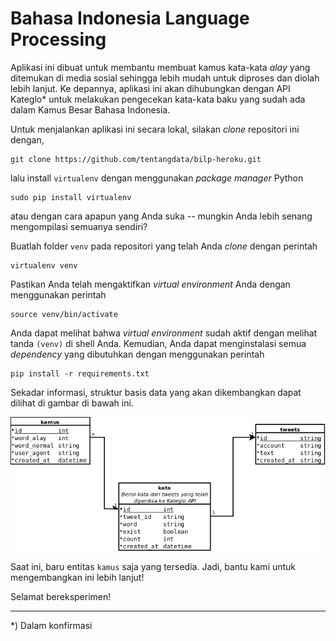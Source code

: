 # Bahasa Indonesia Language Processing

Aplikasi ini dibuat untuk membantu membuat kamus kata-kata _alay_ yang ditemukan di media sosial sehingga lebih mudah untuk diproses dan diolah lebih lanjut. Ke depannya, aplikasi ini akan dihubungkan dengan API Kateglo* untuk melakukan pengecekan kata-kata baku yang sudah ada dalam Kamus Besar Bahasa Indonesia.

Untuk menjalankan aplikasi ini secara lokal, silakan _clone_ repositori ini dengan,

    git clone https://github.com/tentangdata/bilp-heroku.git

lalu install `virtualenv`  dengan menggunakan _package manager_ Python

    sudo pip install virtualenv

atau dengan cara apapun yang Anda suka -- mungkin Anda lebih senang mengompilasi semuanya sendiri?

Buatlah folder `venv` pada repositori yang telah Anda _clone_ dengan perintah

    virtualenv venv

Pastikan Anda telah mengaktifkan _virtual environment_ Anda dengan menggunakan perintah

    source venv/bin/activate

Anda dapat melihat bahwa _virtual environment_ sudah aktif dengan melihat tanda `(venv)` di shell Anda. Kemudian, Anda dapat menginstalasi semua _dependency_ yang dibutuhkan dengan menggunakan perintah

    pip install -r requirements.txt

Sekadar informasi, struktur basis data yang akan dikembangkan dapat dilihat di gambar di bawah ini.

![ER-Diagram](bilp-er.png)

Saat ini, baru entitas `kamus` saja yang tersedia. Jadi, bantu kami untuk mengembangkan ini lebih lanjut!

Selamat bereksperimen!

***

*) Dalam konfirmasi
